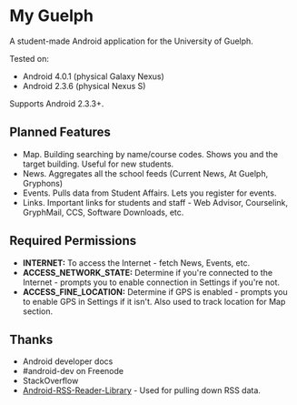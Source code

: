 # My Guelph

A student-made Android application for the University of Guelph.

Tested on:

* Android 4.0.1 (physical Galaxy Nexus)
* Android 2.3.6 (physical Nexus S)

Supports Android 2.3.3+.

## Planned Features
* Map. Building searching by name/course codes. Shows you and the target building. Useful for new students.
* News. Aggregates all the school feeds (Current News, At Guelph, Gryphons)
* Events. Pulls data from Student Affairs. Lets you register for events.
* Links. Important links for students and staff - Web Advisor, Courselink, GryphMail, CCS, Software Downloads, etc.

## Required Permissions
* **INTERNET:** To access the Internet - fetch News, Events, etc.
* **ACCESS_NETWORK_STATE:** Determine if you're connected to the Internet - prompts you to enable connection in Settings if you're not.
* **ACCESS_FINE_LOCATION:** Determine if GPS is enabled - prompts you to enable GPS in Settings if it isn't. Also used to track location for Map section. 

## Thanks
* Android developer docs
* \#android-dev on Freenode
* StackOverflow
* [Android-RSS-Reader-Library](https://github.com/matshofman/Android-RSS-Reader-Library) - Used for pulling down RSS data.
